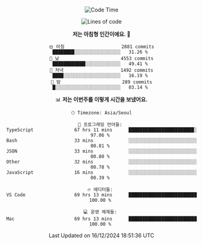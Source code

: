 <div align="center">

<br />

 <!--START_SECTION:waka-->
![Code Time](http://img.shields.io/badge/Code%20Time-3%2C811%20hrs%2039%20mins-blue)

![Lines of code](https://img.shields.io/badge/%EC%A0%80%EB%8A%94%20%EC%97%AC%ED%83%9C%EA%B9%8C%EC%A7%80%20-4.7%20million%20%EC%A4%84%EC%9D%98%20%EC%BD%94%EB%93%9C%EB%A5%BC%20%EC%9E%91%EC%84%B1%ED%96%88%EC%96%B4%EC%9A%94.-blue)

**저는 아침형 인간이에요. 🐤** 

```text
🌞 아침                     2881 commits        ████████░░░░░░░░░░░░░░░░░   31.26 % 
🌆 낮　                     4553 commits        ████████████░░░░░░░░░░░░░   49.41 % 
🌃 저녁                     1492 commits        ████░░░░░░░░░░░░░░░░░░░░░   16.19 % 
🌙 밤　                     289 commits         █░░░░░░░░░░░░░░░░░░░░░░░░   03.14 % 
```


📊 **저는 이번주를 이렇게 시간을 보냈어요.** 

```text
🕑︎ Timezone: Asia/Seoul

💬 프로그래밍 언어들: 
TypeScript               67 hrs 11 mins      ████████████████████████░   97.06 % 
Bash                     33 mins             ░░░░░░░░░░░░░░░░░░░░░░░░░   00.81 % 
JSON                     33 mins             ░░░░░░░░░░░░░░░░░░░░░░░░░   00.80 % 
Other                    32 mins             ░░░░░░░░░░░░░░░░░░░░░░░░░   00.78 % 
JavaScript               16 mins             ░░░░░░░░░░░░░░░░░░░░░░░░░   00.39 % 

🔥 에디터들: 
VS Code                  69 hrs 13 mins      █████████████████████████   100.00 % 

💻 운영 체제들: 
Mac                      69 hrs 13 mins      █████████████████████████   100.00 % 
```


 Last Updated on 16/12/2024 18:51:36 UTC
<!--END_SECTION:waka-->

</div>
